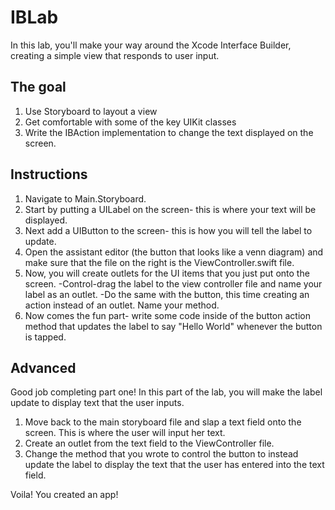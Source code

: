 # IBLab
In this lab, you'll make your way around the Xcode Interface Builder, creating a simple view that responds to user input.  

## The goal 
1. Use Storyboard to layout a view
2. Get comfortable with some of the key UIKit classes 
3. Write the IBAction implementation to change the text displayed on the screen.

## Instructions
1. Navigate to Main.Storyboard.
2. Start by putting a UILabel on the screen- this is where your text will be displayed.
3. Next add a UIButton to the screen- this is how you will tell the label to update.
4. Open the assistant editor (the button that looks like a venn diagram) and make sure that the file on the right is the ViewController.swift file.
5. Now, you will create outlets for the UI items that you just put onto the screen.
    -Control-drag the label to the view controller file and name your label as an outlet.
    -Do the same with the button, this time creating an action instead of an outlet.  Name your method.
6. Now comes the fun part- write some code inside of the button action method that updates the label to say "Hello World" whenever the button is tapped.

## Advanced
Good job completing part one!
In this part of the lab, you will make the label update to display text that the user inputs.
1. Move back to the main storyboard file and slap a text field onto the screen.  This is where the user will input her text.
2. Create an outlet from the text field to the ViewController file. 
3. Change the method that you wrote to control the button to instead update the label to display the text that the user has entered into the text field.


Voila!  You created an app!
